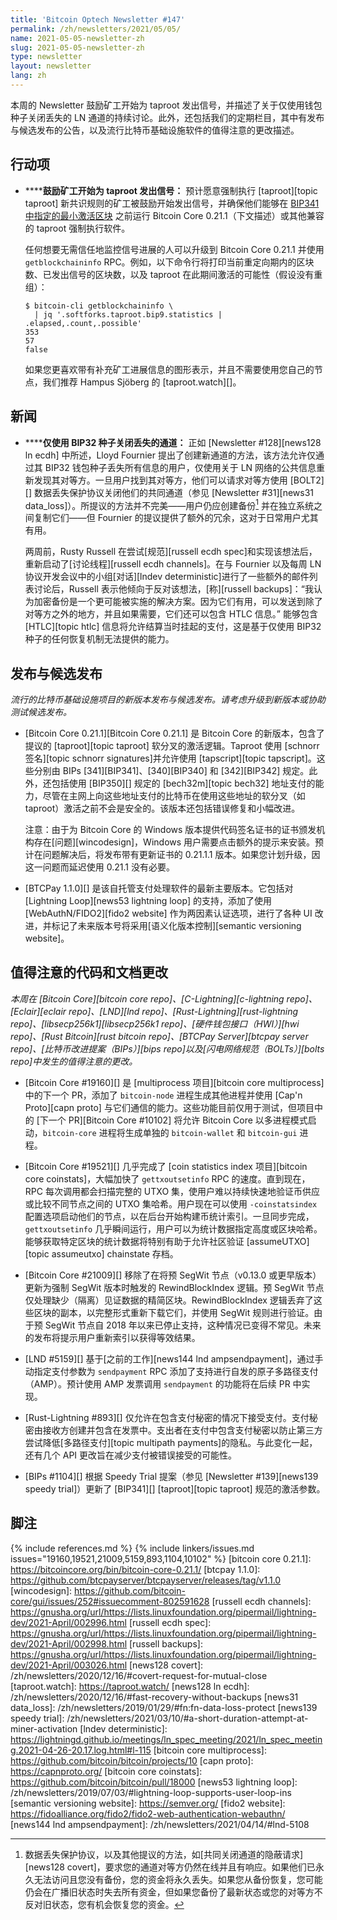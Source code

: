 ```yaml
---
title: 'Bitcoin Optech Newsletter #147'
permalink: /zh/newsletters/2021/05/05/
name: 2021-05-05-newsletter-zh
slug: 2021-05-05-newsletter-zh
type: newsletter
layout: newsletter
lang: zh
---
```

本周的 Newsletter 鼓励矿工开始为 taproot 发出信号，并描述了关于仅使用钱包种子关闭丢失的 LN 通道的持续讨论。此外，还包括我们的定期栏目，其中有发布与候选发布的公告，以及流行比特币基础设施软件的值得注意的更改描述。

## 行动项

- **<!--draft-ln-splicing-->****鼓励矿工开始为 taproot 发出信号：** 预计愿意强制执行 [taproot][topic taproot] 新共识规则的矿工被鼓励开始发出信号，并确保他们能够在 [BIP341 中指定的最小激活区块](https://github.com/bitcoin/bips/blob/master/bip-0341.mediawiki#deployment) 之前运行 Bitcoin Core 0.21.1（下文描述）或其他兼容的 taproot 强制执行软件。

  任何想要无需信任地监控信号进展的人可以升级到 Bitcoin Core 0.21.1 并使用 `getblockchaininfo` RPC。例如，以下命令行将打印当前重定向期内的区块数、已发出信号的区块数，以及 taproot 在此期间激活的可能性（假设没有重组）：

  ```text
  $ bitcoin-cli getblockchaininfo \
    | jq '.softforks.taproot.bip9.statistics | .elapsed,.count,.possible'
  353
  57
  false
  ```

  如果您更喜欢带有补充矿工进展信息的图形表示，并且不需要使用您自己的节点，我们推荐 Hampus Sjöberg 的 [taproot.watch][]。

## 新闻

- **<!--draft-ln-splicing-->****仅使用 BIP32 种子关闭丢失的通道：** 正如 [Newsletter #128][news128 ln ecdh] 中所述，Lloyd Fournier 提出了创建新通道的方法，该方法允许仅通过其 BIP32 钱包种子丢失所有信息的用户，仅使用关于 LN 网络的公共信息重新发现其对等方。一旦用户找到其对等方，他们可以请求对等方使用 [BOLT2][] 数据丢失保护协议关闭他们的共同通道（参见 [Newsletter #31][news31 data_loss]）。所提议的方法并不完美——用户仍应创建备份[^missing-peer] 并在独立系统之间复制它们——但 Fournier 的提议提供了额外的冗余，这对于日常用户尤其有用。

  两周前，Rusty Russell 在尝试[规范][russell ecdh spec]和实现该想法后，重新启动了[讨论线程][russell ecdh channels]。在与 Fournier 以及每周 LN 协议开发会议中的小组[对话][lndev deterministic]进行了一些额外的邮件列表讨论后，Russell 表示他倾向于反对该想法，[称][russell backups]：“我认为加密备份是一个更可能被实施的解决方案。因为它们有用，可以发送到除了对等方之外的地方，并且如果需要，它们还可以包含 HTLC 信息。” 能够包含 [HTLC][topic htlc] 信息将允许结算当时挂起的支付，这是基于仅使用 BIP32 种子的任何恢复机制无法提供的能力。

## 发布与候选发布

*流行的比特币基础设施项目的新版本发布与候选发布。请考虑升级到新版本或协助测试候选发布。*

- [Bitcoin Core 0.21.1][Bitcoin Core 0.21.1] 是 Bitcoin Core 的新版本，包含了提议的 [taproot][topic taproot] 软分叉的激活逻辑。Taproot 使用 [schnorr 签名][topic schnorr signatures]并允许使用 [tapscript][topic tapscript]。这些分别由 BIPs [341][BIP341]、[340][BIP340] 和 [342][BIP342] 规定。此外，还包括使用 [BIP350][] 规定的 [bech32m][topic bech32] 地址支付的能力，尽管在主网上向这些地址支付的比特币在使用这些地址的软分叉（如 taproot）激活之前不会是安全的。该版本还包括错误修复和小幅改进。

  注意：由于为 Bitcoin Core 的 Windows 版本提供代码签名证书的证书颁发机构存在[问题][wincodesign]，Windows 用户需要点击额外的提示来安装。预计在问题解决后，将发布带有更新证书的 0.21.1.1 版本。如果您计划升级，因这一问题而延迟使用 0.21.1 没有必要。

- [BTCPay 1.1.0][] 是该自托管支付处理软件的最新主要版本。它包括对 [Lightning Loop][news53 lightning loop] 的支持，添加了使用 [WebAuthN/FIDO2][fido2 website] 作为两因素认证选项，进行了各种 UI 改进，并标记了未来版本号将采用[语义化版本控制][semantic versioning website]。

## 值得注意的代码和文档更改

*本周在 [Bitcoin Core][bitcoin core repo]、[C-Lightning][c-lightning repo]、[Eclair][eclair repo]、[LND][lnd repo]、[Rust-Lightning][rust-lightning repo]、[libsecp256k1][libsecp256k1 repo]、[硬件钱包接口（HWI）][hwi repo]、[Rust Bitcoin][rust bitcoin repo]、[BTCPay Server][btcpay server repo]、[比特币改进提案（BIPs）][bips repo]以及[闪电网络规范（BOLTs）][bolts repo]中发生的值得注意的更改。*

- [Bitcoin Core #19160][] 是 [multiprocess 项目][bitcoin core multiprocess]中的下一个 PR，添加了 `bitcoin-node` 进程生成其他进程并使用 [Cap'n Proto][capn proto] 与它们通信的能力。这些功能目前仅用于测试，但项目中的 [下一个 PR][Bitcoin Core #10102] 将允许 Bitcoin Core 以多进程模式启动，`bitcoin-core` 进程将生成单独的 `bitcoin-wallet` 和 `bitcoin-gui` 进程。

- [Bitcoin Core #19521][] 几乎完成了 [coin statistics index 项目][bitcoin core coinstats]，大幅加快了 `gettxoutsetinfo` RPC 的速度。直到现在，RPC 每次调用都会扫描完整的 UTXO 集，使用户难以持续快速地验证币供应或比较不同节点之间的 UTXO 集哈希。用户现在可以使用 `-coinstatsindex` 配置选项启动他们的节点，以在后台开始构建币统计索引。一旦同步完成，`gettxoutsetinfo` 几乎瞬间运行，用户可以为统计数据指定高度或区块哈希。能够获取特定区块的统计数据将特别有助于允许社区验证 [assumeUTXO][topic assumeutxo] chainstate 存档。

- [Bitcoin Core #21009][] 移除了在将预 SegWit 节点（v0.13.0 或更早版本）更新为强制 SegWit 版本时触发的 RewindBlockIndex 逻辑。预 SegWit 节点仅处理缺少（隔离）见证数据的精简区块。RewindBlockIndex 逻辑丢弃了这些区块的副本，以完整形式重新下载它们，并使用 SegWit 规则进行验证。由于预 SegWit 节点自 2018 年以来已停止支持，这种情况已变得不常见。未来的发布将提示用户重新索引以获得等效结果。

- [LND #5159][] 基于[之前的工作][news144 lnd ampsendpayment]，通过手动指定支付参数为 `sendpayment` RPC 添加了支持进行自发的原子多路径支付（AMP）。预计使用 AMP 发票调用 `sendpayment` 的功能将在后续 PR 中实现。

- [Rust-Lightning #893][] 仅允许在包含支付秘密的情况下接受支付。支付秘密由接收方创建并包含在发票中。支出者在支付中包含支付秘密以防止第三方尝试降低[多路径支付][topic multipath payments]的隐私。与此变化一起，还有几个 API 更改旨在减少支付被错误接受的可能性。

- [BIPs #1104][] 根据 Speedy Trial 提案（参见 [Newsletter #139][news139 speedy trial]）更新了 [BIP341][] [taproot][topic taproot] 规范的激活参数。

## 脚注

[^missing-peer]:
    数据丢失保护协议，以及其他提议的方法，如[共同关闭通道的隐蔽请求][news128 covert]，要求您的通道对等方仍然在线并且有响应。如果他们已永久无法访问且您没有备份，您的资金将永久丢失。如果您从备份恢复，您可能仍会在广播旧状态时失去所有资金，但如果您备份了最新状态或您的对等方不反对旧状态，您有机会恢复您的资金。

{% include references.md %}
{% include linkers/issues.md issues="19160,19521,21009,5159,893,1104,10102" %}
[bitcoin core 0.21.1]: https://bitcoincore.org/bin/bitcoin-core-0.21.1/
[btcpay 1.1.0]: https://github.com/btcpayserver/btcpayserver/releases/tag/v1.1.0
[wincodesign]: https://github.com/bitcoin-core/gui/issues/252#issuecomment-802591628
[russell ecdh channels]: https://gnusha.org/url/https://lists.linuxfoundation.org/pipermail/lightning-dev/2021-April/002996.html
[russell ecdh spec]: https://gnusha.org/url/https://lists.linuxfoundation.org/pipermail/lightning-dev/2021-April/002998.html
[russell backups]: https://gnusha.org/url/https://lists.linuxfoundation.org/pipermail/lightning-dev/2021-April/003026.html
[news128 covert]: /zh/newsletters/2020/12/16/#covert-request-for-mutual-close
[taproot.watch]: https://taproot.watch/
[news128 ln ecdh]: /zh/newsletters/2020/12/16/#fast-recovery-without-backups
[news31 data_loss]: /zh/newsletters/2019/01/29/#fn:fn-data-loss-protect
[news139 speedy trial]: /zh/newsletters/2021/03/10/#a-short-duration-attempt-at-miner-activation
[lndev deterministic]: https://lightningd.github.io/meetings/ln_spec_meeting/2021/ln_spec_meeting.2021-04-26-20.17.log.html#l-115
[bitcoin core multiprocess]: https://github.com/bitcoin/bitcoin/projects/10
[capn proto]: https://capnproto.org/
[bitcoin core coinstats]: https://github.com/bitcoin/bitcoin/pull/18000
[news53 lightning loop]: /zh/newsletters/2019/07/03/#lightning-loop-supports-user-loop-ins
[semantic versioning website]: https://semver.org/
[fido2 website]: https://fidoalliance.org/fido2/fido2-web-authentication-webauthn/
[news144 lnd ampsendpayment]: /zh/newsletters/2021/04/14/#lnd-5108
